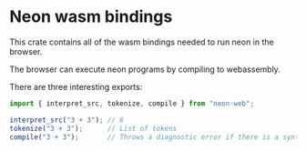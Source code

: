 # Neon wasm bindings

This crate contains all of the wasm bindings needed to run neon in the browser.

The browser can execute neon programs by compiling to webassembly.

There are three interesting exports:

```ts
import { interpret_src, tokenize, compile } from "neon-web";

interpret_src("3 + 3"); // 6
tokenize("3 + 3");      // List of tokens
compile("3 + 3");       // Throws a diagnostic error if there is a syntax or symbol error
```
